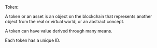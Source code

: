 Token:

A token or an asset is an object on the blockchain that represents another object from the real or virtual world, or an abstract concept.

A token can have value derived through many means.

Each token has a unique ID.